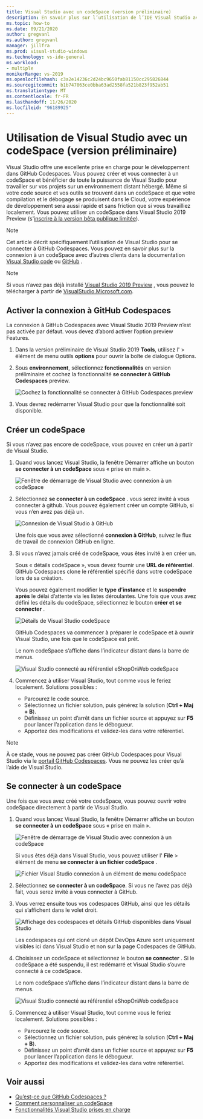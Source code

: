 ```yaml
---
title: Visual Studio avec un codeSpace (version préliminaire)
description: En savoir plus sur l’utilisation de l’IDE Visual Studio avec GitHub Codespaces pour le développement Windows.
ms.topic: how-to
ms.date: 09/21/2020
author: gregvanl
ms.author: gregvanl
manager: jillfra
ms.prod: visual-studio-windows
ms.technology: vs-ide-general
ms.workload:
- multiple
monikerRange: vs-2019
ms.openlocfilehash: c3a2e14236c2d24bc9650fab81150cc295826844
ms.sourcegitcommit: b1b747063ce0bba63ad2558fa521b823f952ab51
ms.translationtype: MT
ms.contentlocale: fr-FR
ms.lasthandoff: 11/26/2020
ms.locfileid: "96189925"
---
```

# <a name="how-to-use-visual-studio-with-a-codespace-preview"></a>Utilisation de Visual Studio avec un codeSpace (version préliminaire)

Visual Studio offre une excellente prise en charge pour le développement dans GitHub Codespaces. Vous pouvez créer et vous connecter à un codeSpace et bénéficier de toute la puissance de Visual Studio pour travailler sur vos projets sur un environnement distant hébergé. Même si votre code source et vos outils se trouvent dans un codeSpace et que votre compilation et le débogage se produisent dans le Cloud, votre expérience de développement sera aussi rapide et sans friction que si vous travailliez localement. Vous pouvez utiliser un codeSpace dans Visual Studio 2019 Preview (s'[inscrire à la version bêta publique limitée](https://github.com/features/codespaces/signup-vs)).

> [!NOTE]
> Cet article décrit spécifiquement l’utilisation de Visual Studio pour se connecter à GitHub Codespaces. Vous pouvez en savoir plus sur la connexion à un codeSpace avec d’autres clients dans la documentation [Visual Studio code](https://docs.github.com/github/developing-online-with-codespaces/connecting-to-your-codespace-from-visual-studio-code) ou [GitHub](https://docs.github.com/github/developing-online-with-codespaces/developing-in-a-codespace) .

> [!NOTE]
> Si vous n’avez pas déjà installé [Visual Studio 2019 Preview](https://aka.ms/vspreview) , vous pouvez le télécharger à partir de [VisualStudio.Microsoft.com](https://aka.ms/vspreview).

## <a name="enable-connect-to-github-codespaces"></a>Activer la connexion à GitHub Codespaces

La connexion à GitHub Codespaces avec Visual Studio 2019 Preview n’est pas activée par défaut. vous devez d’abord activer l’option preview Features.

1. Dans la version préliminaire de Visual Studio 2019 **Tools**, utilisez l'  >  élément de menu outils **options** pour ouvrir la boîte de dialogue Options.

2. Sous **environnement**, sélectionnez **fonctionnalités** en version préliminaire et cochez la fonctionnalité **se connecter à GitHub Codespaces** preview.

   ![Cochez la fonctionnalité se connecter à GitHub Codespaces preview](media/connect-to-github-codespaces-preview-feature.png)

3. Vous devrez redémarrer Visual Studio pour que la fonctionnalité soit disponible.

## <a name="create-a-codespace"></a>Créer un codeSpace

Si vous n’avez pas encore de codeSpace, vous pouvez en créer un à partir de Visual Studio.

1. Quand vous lancez Visual Studio, la fenêtre Démarrer affiche un bouton **se connecter à un codeSpace** sous « prise en main ».

   ![Fenêtre de démarrage de Visual Studio avec connexion à un codeSpace](media/visual-studio-start-window.png)

2. Sélectionnez **se connecter à un codeSpace** . vous serez invité à vous connecter à github. Vous pouvez également créer un compte GitHub, si vous n’en avez pas déjà un.

   ![Connexion de Visual Studio à GitHub](media/visual-studio-sign-in-to-github.png)

   Une fois que vous avez sélectionné **connexion à GitHub**, suivez le flux de travail de connexion GitHub en ligne.

3. Si vous n’avez jamais créé de codeSpace, vous êtes invité à en créer un.

   Sous « détails codeSpace », vous devez fournir une **URL de référentiel**. GitHub Codespaces clone le référentiel spécifié dans votre codeSpace lors de sa création.

   Vous pouvez également modifier le **type d’instance** et le **suspendre après** le délai d’attente via les listes déroulantes. Une fois que vous avez défini les détails du codeSpace, sélectionnez le bouton **créer et se connecter** .

   ![Détails de Visual Studio codeSpace](media/visual-studio-codespace-details.png)

   GitHub Codespaces va commencer à préparer le codeSpace et à ouvrir Visual Studio, une fois que le codeSpace est prêt.

   Le nom codeSpace s’affiche dans l’indicateur distant dans la barre de menus.

   ![Visual Studio connecté au référentiel eShopOnWeb codeSpace](media/visual-studio-eshoponweb-codespace.png)

4. Commencez à utiliser Visual Studio, tout comme vous le feriez localement. Solutions possibles :

   * Parcourez le code source.
   * Sélectionnez un fichier solution, puis générez la solution (**Ctrl + Maj + B**).
   * Définissez un point d’arrêt dans un fichier source et appuyez sur **F5** pour lancer l’application dans le débogueur.
   * Apportez des modifications et validez-les dans votre référentiel.   

> [!NOTE]
> À ce stade, vous ne pouvez pas créer GitHub Codespaces pour Visual Studio via le [portail GitHub Codespaces](https://github.com/codespaces). Vous ne pouvez les créer qu’à l’aide de Visual Studio.

## <a name="connect-to-a-codespace"></a>Se connecter à un codeSpace

Une fois que vous avez créé votre codeSpace, vous pouvez ouvrir votre codeSpace directement à partir de Visual Studio.

1. Quand vous lancez Visual Studio, la fenêtre Démarrer affiche un bouton **se connecter à un codeSpace** sous « prise en main ».

   ![Fenêtre de démarrage de Visual Studio avec connexion à un codeSpace](media/visual-studio-start-window.png)

   Si vous êtes déjà dans Visual Studio, vous pouvez utiliser l' **File**  >  élément de menu **se connecter à un fichier codeSpace** .

   ![Fichier Visual Studio connexion à un élément de menu codeSpace](media/visual-studio-file-connect-to-codespace.png)

2. Sélectionnez **se connecter à un codeSpace**. Si vous ne l’avez pas déjà fait, vous serez invité à vous connecter à GitHub.

3. Vous verrez ensuite tous vos codespaces GitHub, ainsi que les détails qui s’affichent dans le volet droit.

   ![Affichage des codespaces et détails GitHub disponibles dans Visual Studio](media/visual-studio-connect-codespace.png)

   Les codespaces qui ont cloné un dépôt DevOps Azure sont uniquement visibles ici dans Visual Studio et non sur la page Codespaces de GitHub.

4. Choisissez un codeSpace et sélectionnez le bouton **se connecter** . Si le codeSpace a été suspendu, il est redémarré et Visual Studio s’ouvre connecté à ce codeSpace.

   Le nom codeSpace s’affiche dans l’indicateur distant dans la barre de menus.

   ![Visual Studio connecté au référentiel eShopOnWeb codeSpace](media/visual-studio-eshoponweb-codespace.png)

5. Commencez à utiliser Visual Studio, tout comme vous le feriez localement. Solutions possibles :

   * Parcourez le code source.
   * Sélectionnez un fichier solution, puis générez la solution (**Ctrl + Maj + B**).
   * Définissez un point d’arrêt dans un fichier source et appuyez sur **F5** pour lancer l’application dans le débogueur.
   * Apportez des modifications et validez-les dans votre référentiel.

<!-- TBD ## Suspend a codespace -->

<!-- TBD ## Disconnect from a codespace -->

## <a name="see-also"></a>Voir aussi

* [Qu’est-ce que GitHub Codespaces ?](codespaces-overview.md)
* [Comment personnaliser un codeSpace](customize-codespaces.md)
* [Fonctionnalités Visual Studio prises en charge](supported-features-codespaces.md)
